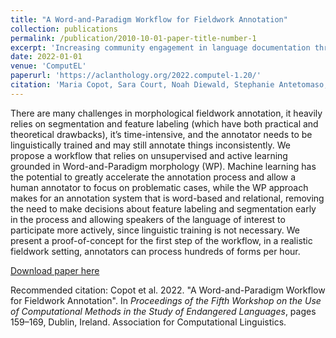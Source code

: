 ```yaml
---
title: "A Word-and-Paradigm Workflow for Fieldwork Annotation"
collection: publications
permalink: /publication/2010-10-01-paper-title-number-1
excerpt: 'Increasing community engagement in language documentation through a more intuitive annotation procedure combined with active learning.'
date: 2022-01-01
venue: 'ComputEL'
paperurl: 'https://aclanthology.org/2022.computel-1.20/'
citation: 'Maria Copot, Sara Court, Noah Diewald, Stephanie Antetomaso, and Micha Elsner. 2022. A Word-and-Paradigm Workflow for Fieldwork Annotation. In <i>Proceedings of the Fifth Workshop on the Use of Computational Methods in the Study of Endangered Languages</i>, pages 159–169, Dublin, Ireland. Association for Computational Linguistics.'
---
```

There are many challenges in morphological fieldwork annotation, it heavily relies on segmentation and feature labeling (which have both practical and theoretical drawbacks), it’s time-intensive, and the annotator needs to be linguistically trained and may still annotate things inconsistently. We propose a workflow that relies on unsupervised and active learning grounded in Word-and-Paradigm morphology (WP). Machine learning has the potential to greatly accelerate the annotation process and allow a human annotator to focus on problematic cases, while the WP approach makes for an annotation system that is word-based and relational, removing the need to make decisions about feature labeling and segmentation early in the process and allowing speakers of the language of interest to participate more actively, since linguistic training is not necessary. We present a proof-of-concept for the first step of the workflow, in a realistic fieldwork setting, annotators can process hundreds of forms per hour.

[Download paper here](https://aclanthology.org/2022.computel-1.20/)

Recommended citation: Copot et al. 2022. "A Word-and-Paradigm Workflow for Fieldwork Annotation". In <i>Proceedings of the Fifth Workshop on the Use of Computational Methods in the Study of Endangered Languages</i>, pages 159–169, Dublin, Ireland. Association for Computational Linguistics.
